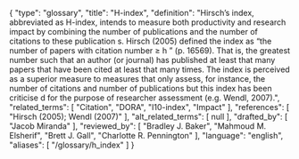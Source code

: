 {
    "type": "glossary",
    "title": "H-index",
    "definition": "Hirsch’s index, abbreviated as H-index, intends to measure both productivity and research impact by combining the number of publications and the number of citations to these publication s. Hirsch (2005) defined the index as “the number of papers with citation number ≥ h ” (p. 16569). That is, the greatest number such that an author (or journal) has published at least that many papers that have been cited at least that many times. The index is perceived as a superior measure to measures that only assess, for instance, the number of citations and number of publications but this index has been criticise d for the purpose of researcher assessment (e.g. Wendl, 2007).",
    "related_terms": [
        "Citation",
        "DORA",
        "I10-index",
        "Impact"
    ],
    "references": [
        "Hirsch (2005); Wendl (2007)"
    ],
    "alt_related_terms": [
        null
    ],
    "drafted_by": [
        "Jacob Miranda"
    ],
    "reviewed_by": [
        "Bradley J. Baker",
        "Mahmoud M. Elsherif",
        "Brett J. Gall",
        "Charlotte R. Pennington"
    ],
    "language": "english",
    "aliases": [
        "/glossary/h_index"
    ]
}
